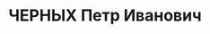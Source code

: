 ---
title: ЧЕРНЫХ Петр Иванович
description: 'Род. в 1905, Астраханская губ., г. Астрахань. Проживал: Ярославская
  обл., г. Ярославль, ул. Республиканская, 27. Ярославский областного управления пищевой
  промышленности, Начальник

  Арестован 16.07.1937. Приговор: ВК ВС СССР, 29.12.1937 – ВМН. Расстрелян 30.12.1937.

  Реабилитирован 19.07.1957'
---